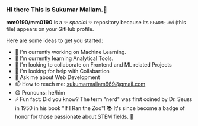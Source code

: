 ### Hi there This is Sukumar Mallam.👋


**mm0190/mm0190** is a ✨ _special_ ✨ repository because its `README.md` (this file) appears on your GitHub profile.

Here are some ideas to get you started:

- 🔭 I’m currently working on Machine Learning.
- 🌱 I’m currently learning Analytical Tools.
- 👯 I’m looking to collaborate on Frontend and ML related Projects
- 🤔 I’m looking for help with Collabartion
- 💬 Ask me about Web Development
- 📫 How to reach me: sukumarmallam669@gmail.com
- 😄 Pronouns: he/him
- ⚡ Fun fact: Did you know? The term "nerd" was first coined by Dr. Seuss in 1950 in his book "If I Ran the Zoo"! 📚 It's since become a badge of honor for those passionate about STEM fields. 🚀

